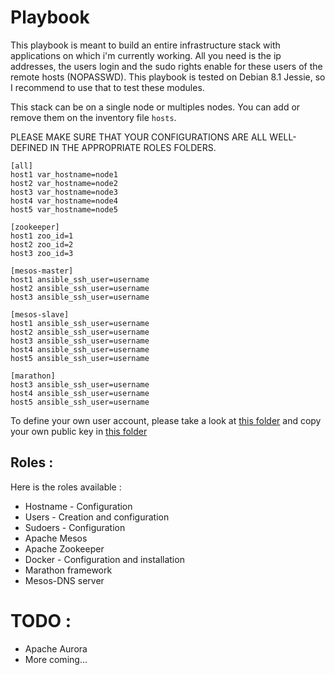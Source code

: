 # Playbook<a id="sec-1" name="sec-1"></a>

This playbook is meant to build an entire infrastructure stack with
applications on which i'm currently working.
All you need is the ip addresses, the users login and the sudo rights
enable for these users of the remote hosts (NOPASSWD). This playbook is
tested on Debian 8.1 Jessie, so I recommend to use that to test these modules.

This stack can be on a single node or multiples nodes. You can add
or remove them on the inventory file ``hosts``.

PLEASE MAKE SURE THAT YOUR CONFIGURATIONS ARE ALL WELL-DEFINED IN THE
APPROPRIATE ROLES FOLDERS.

    [all]
    host1 var_hostname=node1
    host2 var_hostname=node2
    host3 var_hostname=node3
    host4 var_hostname=node4
    host5 var_hostname=node5
    
    [zookeeper]
    host1 zoo_id=1
    host2 zoo_id=2
    host3 zoo_id=3
    
    [mesos-master]
    host1 ansible_ssh_user=username
    host2 ansible_ssh_user=username
    host3 ansible_ssh_user=username
    
    [mesos-slave]
    host1 ansible_ssh_user=username
    host2 ansible_ssh_user=username
    host3 ansible_ssh_user=username
    host4 ansible_ssh_user=username
    host5 ansible_ssh_user=username
    
    [marathon]
    host3 ansible_ssh_user=username
    host4 ansible_ssh_user=username
    host5 ansible_ssh_user=username


To define your own user account, please take a look at [this folder](roles/users/vars/main.yml)
and copy your own public key in [this folder](roles/users/files)

## Roles :<a id="sec-1-2" name="sec-1-2"></a>

Here is the roles available :
-   Hostname - Configuration
-   Users - Creation and configuration
-   Sudoers - Configuration
-   Apache Mesos
-   Apache Zookeeper
-   Docker - Configuration and installation
-   Marathon framework
-   Mesos-DNS server

# TODO :<a id="sec-2" name="sec-2"></a>

-   Apache Aurora
-   More coming...